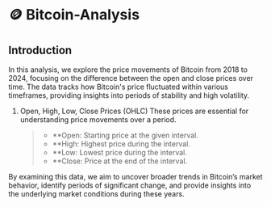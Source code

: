 # 🪙 Bitcoin-Analysis

## Introduction
In this analysis, we explore the price movements of Bitcoin from 2018 to 2024, focusing on the difference between the open and close prices over time. The data tracks how Bitcoin's price fluctuated within various timeframes, providing insights into periods of stability and high volatility.
1. Open, High, Low, Close Prices (OHLC)
   These prices are essential for understanding price movements over a period.
   > - **Open: Starting price at the given interval.
   > - **High: Highest price during the interval.
   > - **Low: Lowest price during the interval.
   > - **Close: Price at the end of the interval.

By examining this data, we aim to uncover broader trends in Bitcoin’s market behavior, identify periods of significant change, and provide insights into the underlying market conditions during these years.
